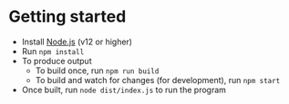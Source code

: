 # Getting started

- Install [Node.js](https://nodejs.org/en/) (v12 or higher)
- Run `npm install`
- To produce output
  - To build once, run `npm run build`
  - To build and watch for changes (for development), run `npm start`
- Once built, run `node dist/index.js` to run the program
